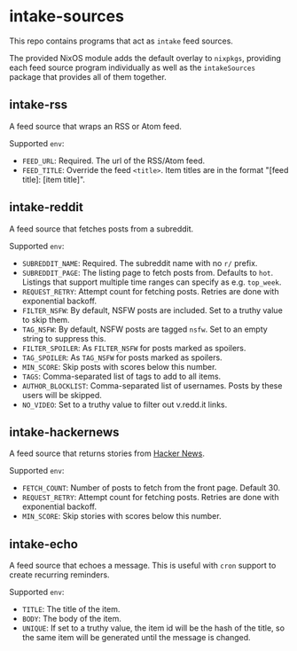 # intake-sources

This repo contains programs that act as `intake` feed sources.

The provided NixOS module adds the default overlay to `nixpkgs`, providing each feed source program individually as well as the `intakeSources` package that provides all of them together.

## intake-rss

A feed source that wraps an RSS or Atom feed.

Supported `env`:

- `FEED_URL`: Required. The url of the RSS/Atom feed.
- `FEED_TITLE`: Override the feed `<title>`. Item titles are in the format "[feed title]: [item title]".

## intake-reddit

A feed source that fetches posts from a subreddit.

Supported `env`:

- `SUBREDDIT_NAME`: Required. The subreddit name with no `r/` prefix.
- `SUBREDDIT_PAGE`: The listing page to fetch posts from. Defaults to `hot`. Listings that support multiple time ranges can specify as e.g. `top_week`.
- `REQUEST_RETRY`: Attempt count for fetching posts. Retries are done with exponential backoff.
- `FILTER_NSFW`: By default, NSFW posts are included. Set to a truthy value to skip them.
- `TAG_NSFW`: By default, NSFW posts are tagged `nsfw`. Set to an empty string to suppress this.
- `FILTER_SPOILER`: As `FILTER_NSFW` for posts marked as spoilers.
- `TAG_SPOILER`: As `TAG_NSFW` for posts marked as spoilers.
- `MIN_SCORE`: Skip posts with scores below this number.
- `TAGS`: Comma-separated list of tags to add to all items.
- `AUTHOR_BLOCKLIST`: Comma-separated list of usernames. Posts by these users will be skipped.
- `NO_VIDEO`: Set to a truthy value to filter out v.redd.it links.

## intake-hackernews

A feed source that returns stories from [Hacker News](https://news.ycombinator.com/).

Supported `env`:
- `FETCH_COUNT`: Number of posts to fetch from the front page. Default 30.
- `REQUEST_RETRY`: Attempt count for fetching posts. Retries are done with exponential backoff.
- `MIN_SCORE`: Skip stories with scores below this number.

## intake-echo

A feed source that echoes a message. This is useful with `cron` support to create recurring reminders.

Supported `env`:
- `TITLE`: The title of the item.
- `BODY`: The body of the item.
- `UNIQUE`: If set to a truthy value, the item id will be the hash of the title, so the same item will be generated until the message is changed.
